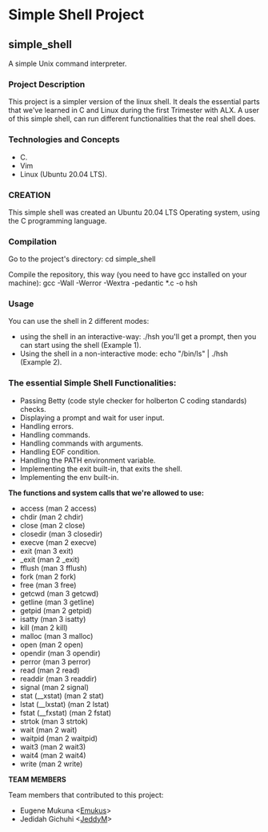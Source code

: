 # **Simple Shell Project**

## **simple_shell**

A simple Unix command interpreter.

### **Project Description**
This project is a simpler version of the linux shell. It deals the essential parts that we've learned in C and Linux during the first Trimester with ALX. A user of this simple shell, can run different functionalities that the real shell does.

### **Technologies and Concepts**
- C.
- Vim
- Linux (Ubuntu 20.04 LTS).

### **CREATION**
This simple shell was created an Ubuntu 20.04 LTS Operating system, using the C programming language.

### **Compilation**
Go to the project's directory:
cd simple_shell

Compile the repository, this way (you need to have gcc installed on your machine):
gcc -Wall -Werror -Wextra -pedantic *.c -o hsh

### **Usage**

You can use the shell in 2 different modes:

- using the shell in an interactive-way:
./hsh you'll get a prompt, then you can start using the shell (Example 1).
- Using the shell in a non-interactive mode:
echo "/bin/ls" | ./hsh (Example 2).

### **The essential Simple Shell Functionalities:**

- Passing Betty (code style checker for holberton C coding standards) checks.
- Displaying a prompt and wait for user input.
- Handling errors.
- Handling commands.
- Handling commands with arguments.
- Handling EOF condition.
- Handling the PATH environment variable.
- Implementing the exit built-in, that exits the shell.
- Implementing the env built-in.

**The functions and system calls that we're allowed to use:**
- access (man 2 access)
- chdir (man 2 chdir)
- close (man 2 close)
- closedir (man 3 closedir)
- execve (man 2 execve)
- exit (man 3 exit)
- _exit (man 2 _exit)
- fflush (man 3 fflush)
- fork (man 2 fork)
- free (man 3 free)
- getcwd (man 3 getcwd)
- getline (man 3 getline)
- getpid (man 2 getpid)
- isatty (man 3 isatty)
- kill (man 2 kill)
- malloc (man 3 malloc)
- open (man 2 open)
- opendir (man 3 opendir)
- perror (man 3 perror)
- read (man 2 read)
- readdir (man 3 readdir)
- signal (man 2 signal)
- stat (__xstat) (man 2 stat)
- lstat (__lxstat) (man 2 lstat)
- fstat (__fxstat) (man 2 fstat)
- strtok (man 3 strtok)
- wait (man 2 wait)
- waitpid (man 2 waitpid)
- wait3 (man 2 wait3)
- wait4 (man 2 wait4)
- write (man 2 write)

**TEAM MEMBERS**

Team members that contributed to this project:

* Eugene Mukuna <[Emukus](https://github.com/Emukus)>
* Jedidah Gichuhi <[JeddyM](https://github.com/JeddyM)>
